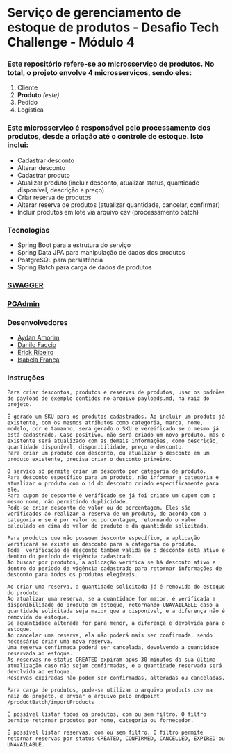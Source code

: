 # Serviço de gerenciamento de estoque de produtos - Desafio Tech Challenge - Módulo 4

### Este repositório refere-se ao microsserviço de produtos. No total, o projeto envolve 4 microsserviços, sendo eles:

1. Cliente
2. **Produto** *(este)*
3. Pedido
4. Logística

### Este microsserviço é responsável pelo processamento dos produtos, desde a criação até o controle de estoque. Isto inclui:

* Cadastrar desconto
* Alterar desconto
* Cadastrar produto
* Atualizar produto (incluir desconto, atualizar status, quantidade disponível, descrição e preço)
* Criar reserva de produtos
* Alterar reserva de produtos (atualizar quantidade, cancelar, confirmar)
* Incluir produtos em lote via arquivo csv (processamento batch)

### Tecnologias

* Spring Boot para a estrutura do serviço
* Spring Data JPA para manipulação de dados dos produtos
* PostgreSQL para persistência 
* Spring Batch para carga de dados de produtos

### [SWAGGER](http://localhost:7077/swagger-ui/index.html#/)
### [PGAdmin](http://localhost:16543/browser/)

### Desenvolvedores

- [Aydan Amorim](https://github.com/AydanAmorim)
- [Danilo Faccio](https://github.com/DFaccio)
- [Erick Ribeiro](https://github.com/erickmatheusribeiro)
- [Isabela França](https://github.com/fysabelah)

### Instruções

    Para criar descontos, produtos e reservas de produtos, usar os padrões de payload de exemplo contidos no arquivo payloads.md, na raiz do projeto.
    
    É gerado um SKU para os produtos cadastrados. Ao incluir um produto já existente, com os mesmos atributos como categoria, marca, nome, modelo, cor e tamanho, será gerado o SKU e vereificado se o mesmo já está cadastrado. Caso positivo, não será criado um novo produto, mas o existente será atualizado com as demais informações, como descrição, quantidade disponível, disponibilidade, preço e desconto.
    Para criar um produto com desconto, ou atualizar o desconto em um produto existente, precisa criar o desconto primeiro.
    
    O serviço só permite criar um desconto por categoria de produto.
    Para desconto específico para um produto, não informar a categoria e atualizar o produto com o id do desconto criado especificamente para ele.
    Para cupom de desconto é verificado se já foi criado um cupom com o mesmo nome, não permitindo duplicidade.
    Pode-se criar desconto de valor ou de porcentagem. Eles são verificados ao realizar a reserva de um produto, de acordo com a categoria e se é por valor ou porcentagem, retornando o valor calculado em cima do valor do produto e da quantidade solicitada.

    Para produtos que não possuem desconto específico, a aplicação verificará se existe um desconto para a categoria do produto.
    Toda  verificação de desconto também valida se o desconto está ativo e dentro do período de vigência cadastrado.
    Ao buscar por produtos, a aplicação verifica se há desconto ativo e dentro do período de vigência cadastrado para retornar informações de desconto para todos os produtos elegíveis.

    Ao criar uma reserva, a quantidade solicitada já é removida do estoque do produto.
    Ao atualizar uma reserva, se a quantidade for maior, é verificada a disponibilidade do produto em estoque, retornando UNAVAILABLE caso a quantidade solicitada seja maior que a disponível, e a diferença não é removida do estoque.
    Se aquantidade alterada for para menor, a diferença é devolvida para o estoque.
    Ao cancelar uma reserva, ela não poderá mais ser confirmada, sendo necessário criar uma nova reserva.
    Uma reserva confirmada poderá ser cancelada, devolvendo a quantidade reservada ao estoque.
    As reservas no status CREATED expiram após 30 minutos da sua última atualização caso não sejam confirmadas, e a quantidade reservada será devolvida ao estoque.
    Reservas expiradas não podem ser confirmadas, alteradas ou canceladas.

    Para carga de produtos, pode-se utilizar o arquivo products.csv na raiz do projeto, e enviar o arquivo pelo endpoint /productBatch/importProducts

    É possível listar todos os produtos, com ou sem filtro. O filtro permite retornar produtos por nome, categoria ou fornecedor.

    É possível listar reservas, com ou sem filtro. O filtro permite retornar reservas por status CREATED, CONFIRMED, CANCELLED, EXPIRED ou UNAVAILABLE.
